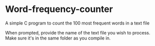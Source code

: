 # Word-frequency-counter
A simple C program to count the 100 most frequent words in a text file

When prompted, provide the name of the text file you wish to process. Make sure it's in the same folder as you compile in.
